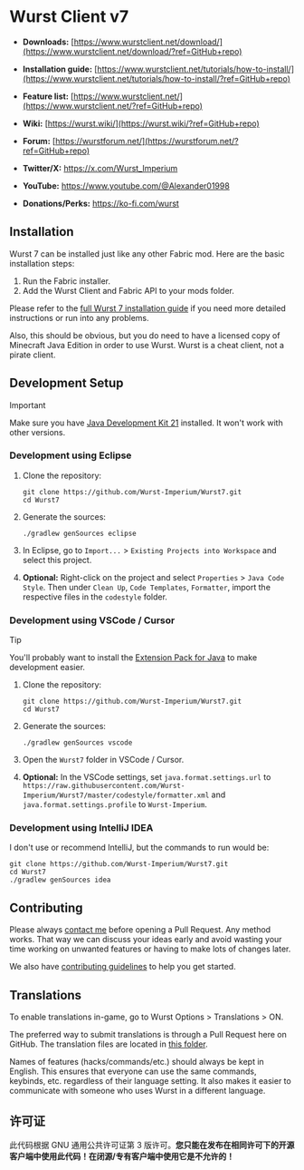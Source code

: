 # Wurst Client v7

- **Downloads:** [https://www.wurstclient.net/download/](https://www.wurstclient.net/download/?ref=GitHub+repo)

- **Installation guide:** [https://www.wurstclient.net/tutorials/how-to-install/](https://www.wurstclient.net/tutorials/how-to-install/?ref=GitHub+repo)

- **Feature list:** [https://www.wurstclient.net/](https://www.wurstclient.net/?ref=GitHub+repo)

- **Wiki:** [https://wurst.wiki/](https://wurst.wiki/?ref=GitHub+repo)

- **Forum:** [https://wurstforum.net/](https://wurstforum.net/?ref=GitHub+repo)	

- **Twitter/X:** https://x.com/Wurst_Imperium

- **YouTube:** https://www.youtube.com/@Alexander01998

- **Donations/Perks:** https://ko-fi.com/wurst

## Installation

Wurst 7 can be installed just like any other Fabric mod. Here are the basic installation steps:

1. Run the Fabric installer.
2. Add the Wurst Client and Fabric API to your mods folder.

Please refer to the [full Wurst 7 installation guide](https://www.wurstclient.net/tutorials/how-to-install/wurst-7/) if you need more detailed instructions or run into any problems.

Also, this should be obvious, but you do need to have a licensed copy of Minecraft Java Edition in order to use Wurst. Wurst is a cheat client, not a pirate client.

## Development Setup

> [!IMPORTANT]
> Make sure you have [Java Development Kit 21](https://adoptium.net/?variant=openjdk21&jvmVariant=hotspot) installed. It won't work with other versions.

### Development using Eclipse

1. Clone the repository:

   ```pwsh
   git clone https://github.com/Wurst-Imperium/Wurst7.git
   cd Wurst7
   ```

2. Generate the sources:

   ```pwsh
   ./gradlew genSources eclipse
   ```

3. In Eclipse, go to `Import...` > `Existing Projects into Workspace` and select this project.

4. **Optional:** Right-click on the project and select `Properties` > `Java Code Style`. Then under `Clean Up`, `Code Templates`, `Formatter`, import the respective files in the `codestyle` folder.

### Development using VSCode / Cursor

> [!TIP]
> You'll probably want to install the [Extension Pack for Java](https://marketplace.visualstudio.com/items?itemName=vscjava.vscode-java-pack) to make development easier.

1. Clone the repository:

   ```pwsh
   git clone https://github.com/Wurst-Imperium/Wurst7.git
   cd Wurst7
   ```

2. Generate the sources:

   ```pwsh
   ./gradlew genSources vscode
   ```

3. Open the `Wurst7` folder in VSCode / Cursor.

4. **Optional:** In the VSCode settings, set `java.format.settings.url` to `https://raw.githubusercontent.com/Wurst-Imperium/Wurst7/master/codestyle/formatter.xml` and `java.format.settings.profile` to `Wurst-Imperium`.

### Development using IntelliJ IDEA

I don't use or recommend IntelliJ, but the commands to run would be:

```pwsh
git clone https://github.com/Wurst-Imperium/Wurst7.git
cd Wurst7
./gradlew genSources idea
```


## Contributing

Please always [contact me](https://www.wurstclient.net/contact/) before opening a Pull Request. Any method works. That way we can discuss your ideas early and avoid wasting your time working on unwanted features or having to make lots of changes later.

We also have [contributing guidelines](CONTRIBUTING.md) to help you get started.

## Translations

To enable translations in-game, go to Wurst Options > Translations > ON.

The preferred way to submit translations is through a Pull Request here on GitHub. The translation files are located in [this folder](https://github.com/Wurst-Imperium/Wurst7/tree/master/src/main/resources/assets/wurst/translations).

Names of features (hacks/commands/etc.) should always be kept in English. This ensures that everyone can use the same commands, keybinds, etc. regardless of their language setting. It also makes it easier to communicate with someone who uses Wurst in a different language.

## 许可证

此代码根据 GNU 通用公共许可证第 3 版许可。**您只能在发布在相同许可下的开源客户端中使用此代码！在闭源/专有客户端中使用它是不允许的！**